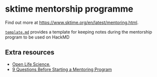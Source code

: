# sktime mentorship programme

Find out more at https://www.sktime.org/en/latest/mentoring.html.

[`template.md`](https://github.com/sktime/mentorship-programme/blob/master/template.md) provides a template for keeping notes during the mentorship program to be used on HackMD

## Extra resources
* [Open Life Science](https://openlifesci.org),
* [9 Questions Before Starting a Mentoring Program](http://www.mentoringstandard.com/9-questions-before-starting-a-mentoring-program/)

